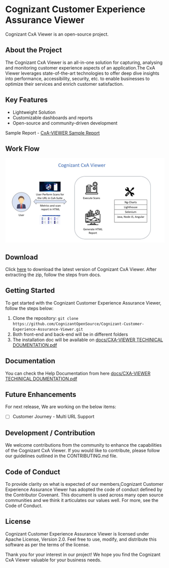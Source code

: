 # Cognizant Customer Experience Assurance Viewer

Cognizant CxA Viewer is an open-source project.

## About the Project

The Cognizant CxA Viewer is an all-in-one solution for capturing, analysing and monitoring customer experience aspects of an application.The CxA Viewer leverages state-of-the-art technologies to offer deep dive insights into performance, accessibility, security, etc. to enable businesses to optimize their services and enrich customer satisfaction.

## Key Features

- Lightweight Solution
- Customizable dashboards and reports
- Open-source and community-driven development

Sample Report - [CxA-VIEWER Sample Report](https://cognizantopensource.github.io/Cognizant-Customer-Experience-Assurance-Viewer/ "https://cognizantopensource.github.io/Cognizant-Customer-Experience-Assurance-Viewer/")

## Work Flow

![Work Flow](./docs/CxA-Viewer_Workflow.jpg?raw=true "Work Flow")

## Download

Click [here](https://github.com/CognizantOpenSource/Cognizant-Customer-Experience-Assurance-Viewer/archive/refs/heads/main.zip "https://github.com/CognizantOpenSource/Cognizant-Customer-Experience-Assurance-Viewer/archive/refs/heads/main.zip") to download the latest version of Cognizant CxA Viewer.
After extracting the zip, follow the steps from docs.

## Getting Started

To get started with the Cognizant Customer Experience Assurance Viewer, follow the steps below:

1. Clone the repository:  `git clone https://github.com/CognizantOpenSource/Cognizant-Customer-Experience-Assurance-Viewer.git`
2. Both front-end and back-end will be in different folders
3. The installation doc will be available  on [docs/CXA-VIEWER TECHINICAL DOUMENTATION.pdf](https://github.com/CognizantOpenSource/Cognizant-Customer-Experience-Assurance-Viewer/blob/main/docs/CXA-VIEWER%20TECHINICAL%20DOUMENTATION%20.pdf "https://github.com/CognizantOpenSource/Cognizant-Customer-Experience-Assurance-Viewer/blob/main/docs/CXA-VIEWER%20TECHINICAL%20DOUMENTATION%20.pdf")

## Documentation

You can check the Help Documentation from here [docs/CXA-VIEWER TECHINICAL DOUMENTATION.pdf](https://github.com/CognizantOpenSource/Cognizant-Customer-Experience-Assurance-Viewer/blob/main/docs/CXA-VIEWER%20TECHINICAL%20DOUMENTATION%20.pdf "https://github.com/CognizantOpenSource/Cognizant-Customer-Experience-Assurance-Viewer/blob/main/docs/CXA-VIEWER%20TECHINICAL%20DOUMENTATION%20.pdf")

## Future Enhancements

For next release, We are working on the below items:

* [ ] Customer Journey - Multi URL Support

## Development / Contribution

We welcome contributions from the community to enhance the capabilities of the Cognizant CxA Viewer. If you would like to contribute, please follow our guidelines outlined in the CONTRIBUTING.md file.

## Code of Conduct

To provide clarity on what is expected of our members,Cognizant Customer Experience Assurance Viewer has adopted the code of conduct defined by the Contributor Covenant. This document is used across many open source communities and we think it articulates our values well. For more, see the Code of Conduct.

## License

Cognizant Customer Experience Assurance Viewer is licensed under Apache License, Version 2.0. Feel free to use, modify, and distribute this software as per the terms of the license.

Thank you for your interest in our project! We hope you find the Cognizant CxA Viewer valuable for your business needs.
